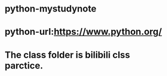# python-mystudynote
# python-url:https://www.python.org/
# The class folder is  bilibili clss parctice.
